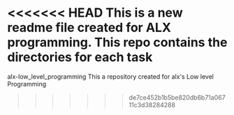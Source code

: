 <<<<<<< HEAD
This is a new readme file created for ALX programming. This repo contains the directories for each task
=======
alx-low_level_programming
This a repository created for alx's Low level Programming 
>>>>>>> de7ce452b1b5be820db6b71a06711c3d38284288
